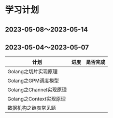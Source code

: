 # 学习计划

## 2023-05-08～2023-05-14



## 2023-05-04～2023-05-07

| 计划                    | 进度 | 是否完成 |
| ----------------------- | ---- | -------- |
| Golang之切片实现原理    |      |          |
| Golang之GPM调度模型     |      |          |
| Golang之Channel实现原理 |      |          |
| Golang之Context实现原理 |      |          |
| 数据机构之链表常见题    |      |          |

 
